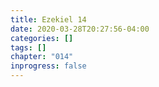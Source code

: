 ```yaml
---
title: Ezekiel 14
date: 2020-03-28T20:27:56-04:00
categories: []
tags: []
chapter: "014"
inprogress: false
---
```


